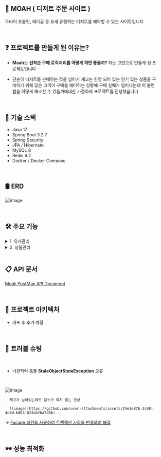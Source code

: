 
## 🍫 MOAH ( 디저트 주문 사이트 ) 

두바이 초콜릿, 베이글 등 요새 유행하는 디저트를 예약할 수 있는 사이트입니다 

<br>


## ❓ 프로젝트를 만들게 된 이유는?
- **Moah**는 **선착순 구매 로직처리를 어떻게 하면 좋을까?** 하는 고민으로 만들게 된 프로젝트입니다 

- 단순히 디저트를 판매하는 것을 넘어서 재고는 한정 되어 있는 인기 있는 상품을 구매하기 위해 많은 고객이 구매를 해야하는 상황에 구매 실패가 일어나는데 이 불편함을 어떻게 해소할 수 있을까에대한 가정하에 프로젝트를 진행했습니다

<br>

## 📐 기술 스택

- Java 17 
- Spring Boot 3.2.7
- Spring Security
- JPA / Hibernate
- MySQL 8
- Redis 6.2
- Docker / Docker Compose

<br>


## 🛢️ ERD 

![image](https://github.com/user-attachments/assets/4520ff66-b582-4210-bbbf-6d346a650e53)

<br>

## 🛠 주요 기능 

<details>
<summary>1. 유저관리 </summary>
<div dir="auto">

<br>

1. 회원가입 기능을 통해 사용자 계정을 생성합니다 
    - 이메일, 비밀번호, 이름, 생년월일, 전화번호, 주소를 저장
    - 비밀번호는 암호화 되어 저장
2. 로그인 및 로그아웃 기능을 통해 사용자는 편리하게 서비스를 이용할 수 있습니다.
    - 이메일, 비밀번호로 로그인
    - jwt 토큰을 활용한 로그인 기능
      - SpringSecurity , JWT 토큰을 활용하여 인증이 성공하면 access Token 발급
    - 사용자는 만료된 액세스 토큰 대신 유효한 리프레시 토큰을 사용하여 새로운 access Token 을 발급
    - 로그아웃 기능
3. 마이페이지를 통해 사용자는 자신의 정보를 업데이트할 수 있습니다.
    - 주소, 전화번호를 업데이트 

</div>
</details>


<details>
<summary>2. 상품관리 </summary>
<div dir="auto">

<br>

1. **상품** 

    - 상품 등록을 등록
    - 전체 상품 리스트를 조회
      - QueryDSL paging 처리 
    - 상품 상세 조회
   

        
        
2. **주문**

    - 주문내역에서는 사용자가 주문한 상품에 대한 상태를 보여주고 상품에 대한 주문 취소, 반품 기능을 제공
        - 주문 상품에 대한 상태 조회(주문 후 D+1에 배송중, D+2일에 배송완료로 변경 처리)
        - 주문 상품에 대한 취소
          - 주문 상태가 배송중이 되기 이전까지만 취소가 가능하며 취소 후에 는 상품의 재고를 복구
          - 주문 취소후 상태는 취소완료로 변경 
        - 상품에 대한 반품
          -  배송 완료 후 D+1일까지만 반품이 가능하고 그이후에는 반품이 불가능 
          -  배송 완료가 된 상품에 대해서만 반품이 가능하며 반품한 상품은 반품 신청 후 D+1에 재고에 반영
          -  재고에 반영된후 상태는 반품완료로 변경

</div>
</details>
<br>

## 📋 API 문서

[Moah PostMan API Document](https://documenter.getpostman.com/view/30861175/2sA3kUFgcG) 

<br>

## 📙 프로젝트 아키텍처 

- 배포 후 추가 예정

<br>

## 🐛 트러블 슈팅
<br>

- 낙관적락 충돌 **StaleObjectStateException** 오류
<br>

  ![image](https://github.com/user-attachments/assets/902b7b5d-8840-40bf-9121-9c9e0d55d3f1)

    - 재고가 남아있는데도 감소가 되지 않는 현상
      
      ![image](https://github.com/user-attachments/assets/24e1e87b-3c08-4d8d-b8b3-824bbfba7d3b)

-> [Facade 패턴을 사용하여 트랜잭션 시점을 변경하여 해결](https://velog.io/@younssue/%ED%8A%B8%EB%9F%AC%EB%B8%94%EC%8A%88%ED%8C%85-%EB%82%99%EA%B4%80%EC%A0%81%EB%9D%BD-%EC%9E%AC%EA%B3%A0-%EA%B0%90%EC%86%8C-%EB%8F%99%EC%8B%9C%EC%84%B1-%EB%AC%B8%EC%A0%9C-%ED%95%B4%EA%B2%B0) 




<br>

## 🕶️ 성능 최적화 









